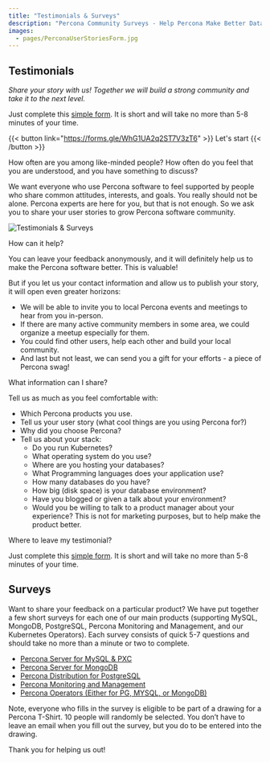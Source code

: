 ```yaml
---
title: "Testimonials & Surveys"
description: "Percona Community Surveys - Help Percona Make Better Databases"
images:
  - pages/PerconaUserStoriesForm.jpg
---
```


## Testimonials

*Share your story with us! Together we will build a strong community and take it to the next level.* 

Just complete this [simple form](https://forms.gle/WhG1UA2q2ST7V3zT6). It is short and will take no more than 5-8 minutes of your time.


{{< button link="https://forms.gle/WhG1UA2q2ST7V3zT6" >}}
Let's start
{{< /button >}}


How often are you among like-minded people? How often do you feel that you are understood, and you have something to discuss? 

We want everyone who use Percona software to feel supported by people who share common attitudes, interests, and goals. You really should not be alone. Percona experts are here for you, but that is not enough. So we ask you to share your user stories to grow Percona software community. 

![Testimonials & Surveys](pages/PerconaUserStoriesForm.jpg)

How can it help? 

You can leave your feedback anonymously, and it will definitely help us to make the Percona software better. This is valuable!

But if you let us your contact information and allow us to publish your story, it will open even greater horizons:

- We will be able to invite you to local Percona events and meetings to hear from you in-person.
- If there are many active community members in some area, we could organize a meetup 
especially for them.
- You could find other users, help each other and build your local community. 
- And last but not least, we can send you a gift for your efforts - a piece of Percona swag! 

What information can I share? 

Tell us as much as you feel comfortable with: 

- Which Percona products you use.
- Tell us your user story (what cool things are you using Percona for?)
- Why did you choose Percona?
- Tell us about your stack:
   * Do you run Kubernetes?
   * What operating system do you use?
   * Where are you hosting your databases?
   * What Programming languages does your application use?
   * How many databases do you have?
   * How big (disk space) is your database environment?
   * Have you blogged or given a talk about your environment? 
   * Would you be willing to talk to a product manager about your experience?  This is not for marketing purposes, but to help make the product better.

Where to leave my testimonial? 

Just complete this [simple form](https://forms.gle/WhG1UA2q2ST7V3zT6). It is short and will take no more than 5-8 minutes of your time.


## Surveys

Want to share your feedback on a particular product? We have put together a few short surveys for each one of our main products (supporting MySQL, MongoDB, PostgreSQL, Percona Monitoring and Management, and our Kubernetes Operators).  Each survey consists of quick 5-7 questions and should take no more than a minute or two to complete.

* [Percona Server for MySQL & PXC](https://per.co.na/lnsTqM)
* [Percona Server for MongoDB](https://per.co.na/7BGhFe)
* [Percona Distribution for PostgreSQL](https://per.co.na/1KfvRt)
* [Percona Monitoring and Management](https://per.co.na/JQ7yAt)
* [Percona Operators (Either for PG, MYSQL, or MongoDB)](https://per.co.na/Gxwcrj)

Note, everyone who fills in the survey is eligible to be part of a drawing for a Percona T-Shirt. 10 people will randomly be selected. You don’t have to leave an email when you fill out the survey, but you do to be entered into the drawing.

Thank you for helping us out!
